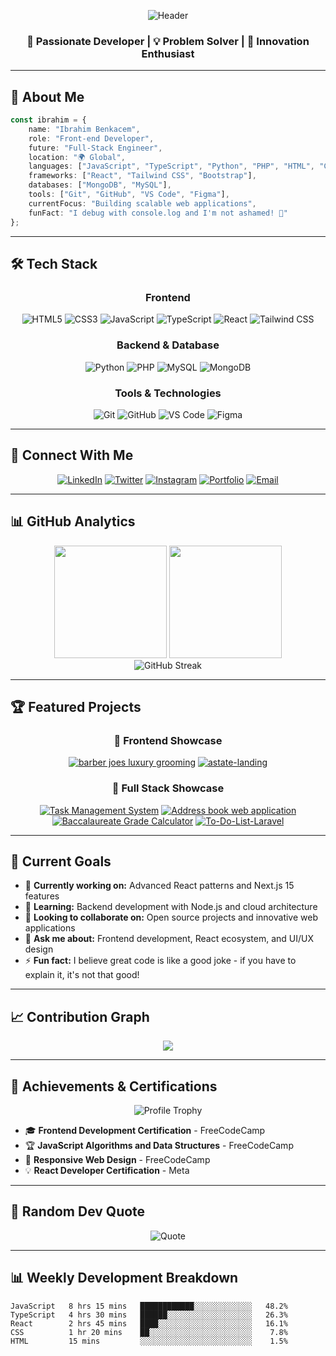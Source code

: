 <div align="center">

![Header](https://capsule-render.vercel.app/api?type=waving&color=gradient&customColorList=6,11,20&height=300&section=header&text=Ibrahim%20Benkacem&fontSize=50&fontColor=fff&animation=twinkling&fontAlignY=35&desc=Front-end%20Developer%20|%20Future%20Full-Stack%20Engineer&descAlignY=55&descSize=18)

</div>

<div align="center">

### 🚀 Passionate Developer | 💡 Problem Solver | 🎯 Innovation Enthusiast

</div>

---

## 🌟 About Me

```typescript
const ibrahim = {
    name: "Ibrahim Benkacem",
    role: "Front-end Developer",
    future: "Full-Stack Engineer",
    location: "🌍 Global",
    languages: ["JavaScript", "TypeScript", "Python", "PHP", "HTML", "CSS"],
    frameworks: ["React", "Tailwind CSS", "Bootstrap"],
    databases: ["MongoDB", "MySQL"],
    tools: ["Git", "GitHub", "VS Code", "Figma"],
    currentFocus: "Building scalable web applications",
    funFact: "I debug with console.log and I'm not ashamed! 🐛"
};
```

---

## 🛠️ Tech Stack

<div align="center">

### Frontend
![HTML5](https://img.shields.io/badge/HTML5-E34F26?style=for-the-badge&logo=html5&logoColor=white)
![CSS3](https://img.shields.io/badge/CSS3-1572B6?style=for-the-badge&logo=css3&logoColor=white)
![JavaScript](https://img.shields.io/badge/JavaScript-F7DF1E?style=for-the-badge&logo=javascript&logoColor=black)
![TypeScript](https://img.shields.io/badge/TypeScript-007ACC?style=for-the-badge&logo=typescript&logoColor=white)
![React](https://img.shields.io/badge/React-20232A?style=for-the-badge&logo=react&logoColor=61DAFB)
![Tailwind CSS](https://img.shields.io/badge/Tailwind_CSS-38B2AC?style=for-the-badge&logo=tailwind-css&logoColor=white)

### Backend & Database
![Python](https://img.shields.io/badge/Python-3776AB?style=for-the-badge&logo=python&logoColor=white)
![PHP](https://img.shields.io/badge/PHP-777BB4?style=for-the-badge&logo=php&logoColor=white)
![MySQL](https://img.shields.io/badge/MySQL-4479A1?style=for-the-badge&logo=mysql&logoColor=white)
![MongoDB](https://img.shields.io/badge/MongoDB-4EA94B?style=for-the-badge&logo=mongodb&logoColor=white)

### Tools & Technologies
![Git](https://img.shields.io/badge/Git-F05032?style=for-the-badge&logo=git&logoColor=white)
![GitHub](https://img.shields.io/badge/GitHub-181717?style=for-the-badge&logo=github&logoColor=white)
![VS Code](https://img.shields.io/badge/VS_Code-007ACC?style=for-the-badge&logo=visual-studio-code&logoColor=white)
![Figma](https://img.shields.io/badge/Figma-F24E1E?style=for-the-badge&logo=figma&logoColor=white)

</div>

---

## 🤝 Connect With Me

<div align="center">

[![LinkedIn](https://img.shields.io/badge/LinkedIn-0077B5?style=for-the-badge&logo=linkedin&logoColor=white)](https://www.linkedin.com/in/ibrahim-benkacem)
[![Twitter](https://img.shields.io/badge/Twitter-000000?style=for-the-badge&logo=x&logoColor=white)](https://x.com/Benkacem_)
[![Instagram](https://img.shields.io/badge/Instagram-E4405F?style=for-the-badge&logo=instagram&logoColor=white)](https://www.instagram.com/dev_with_ibrahim)
[![Portfolio](https://img.shields.io/badge/Portfolio-FF5722?style=for-the-badge&logo=google-chrome&logoColor=white)](https://ibrahimbenkacem.dev)
[![Email](https://img.shields.io/badge/Email-D14836?style=for-the-badge&logo=gmail&logoColor=white)](mailto:ibrahim.benkacem.dev@gmail.com)

</div>

---

## 📊 GitHub Analytics

<div align="center">
    <img height="180em" src="https://github-readme-stats.vercel.app/api?username=BenkacemIbrahim&show_icons=true&theme=tokyonight&include_all_commits=true&count_private=true" />
    <img height="180em" src="https://github-readme-stats.vercel.app/api/top-langs/?username=BenkacemIbrahim&layout=compact&langs_count=8&theme=tokyonight" />
</div>

<div align="center">
    <img src="https://github-readme-streak-stats.herokuapp.com/?user=BenkacemIbrahim&theme=tokyonight" alt="GitHub Streak" />
</div>

---

## 🏆 Featured Projects

<div align="center">

### 🎨 Frontend Showcase
[![barber joes luxury grooming](https://github-readme-stats.vercel.app/api/pin/?username=BenkacemIbrahim&repo=barber-joes-luxury-grooming&theme=tokyonight)](https://github.com/BenkacemIbrahim/barber-joes-luxury-grooming)
[![astate-landing
](https://github-readme-stats.vercel.app/api/pin/?username=BenkacemIbrahim&repo=astate-landing&theme=tokyonight)](https://github.com/BenkacemIbrahim/Astate-landing)

### 🚀 Full Stack Showcase
[![Task Management
System](https://github-readme-stats.vercel.app/api/pin/?username=BenkacemIbrahim&repo=task-master&theme=tokyonight)](https://github.com/BenkacemIbrahim/task-master)
[![Address book web application](https://github-readme-stats.vercel.app/api/pin/?username=BenkacemIbrahim&repo=Address-book&theme=tokyonight)](https://github.com/BenkacemIbrahim/Address-book)
[![Baccalaureate Grade Calculator](https://github-readme-stats.vercel.app/api/pin/?username=BenkacemIbrahim&repo=bac-grade-calculator&theme=tokyonight)](https://github.com/BenkacemIbrahim/bac-grade-calculator)
[![To-Do-List-Laravel](https://github-readme-stats.vercel.app/api/pin/?username=Voxold&repo=To-Do-List-Laravel&theme=tokyonight)](https://github.com/Voxold/To-Do-List-Laravel)
</div>

---

## 🎯 Current Goals

- 🔭 **Currently working on:** Advanced React patterns and Next.js 15 features
- 🌱 **Learning:** Backend development with Node.js and cloud architecture
- 👯 **Looking to collaborate on:** Open source projects and innovative web applications
- 💬 **Ask me about:** Frontend development, React ecosystem, and UI/UX design
- ⚡ **Fun fact:** I believe great code is like a good joke - if you have to explain it, it's not that good!

---

## 📈 Contribution Graph

<div align="center">
    <img src="https://github-readme-activity-graph.vercel.app/graph?username=BenkacemIbrahim&theme=tokyo-night&hide_border=true&area=true" />
</div>

---

## 🏅 Achievements & Certifications

<div align="center">

![Profile Trophy](https://github-profile-trophy.vercel.app/?username=BenkacemIbrahim&theme=tokyonight&no-frame=true&row=1&column=6)

</div>

- 🎓 **Frontend Development Certification** - FreeCodeCamp
- 🏆 **JavaScript Algorithms and Data Structures** - FreeCodeCamp
- 🌟 **Responsive Web Design** - FreeCodeCamp
- 💡 **React Developer Certification** - Meta

---

## 💭 Random Dev Quote

<div align="center">

![Quote](https://quotes-github-readme.vercel.app/api?type=horizontal&theme=tokyonight)

</div>

---

## 📊 Weekly Development Breakdown

<!--START_SECTION:waka-->
```text
JavaScript   8 hrs 15 mins   ████████████░░░░░░░░░░░░░   48.2%
TypeScript   4 hrs 30 mins   ██████░░░░░░░░░░░░░░░░░░░   26.3%
React        2 hrs 45 mins   ████░░░░░░░░░░░░░░░░░░░░░   16.1%
CSS          1 hr 20 mins    ██░░░░░░░░░░░░░░░░░░░░░░░    7.8%
HTML         15 mins         ░░░░░░░░░░░░░░░░░░░░░░░░░    1.5%

